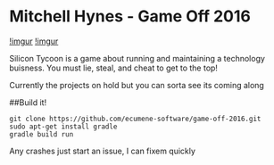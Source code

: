# Mitchell Hynes - Game Off 2016

[!imgur](https://i.imgur.com/wNXgDNH.png)
[!imgur](https://i.imgur.com/aCBvFyA.png)

Silicon Tycoon is a game about running and maintaining a technology buisness. You must lie, steal, and cheat to get to the top!

Currently the projects on hold but you can sorta see its coming along

##Build it!
```
git clone https://github.com/ecumene-software/game-off-2016.git
sudo apt-get install gradle
gradle build run
```

Any crashes just start an issue, I can fixem quickly
